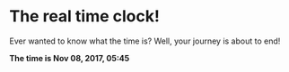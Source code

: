 # The real time clock!

Ever wanted to know what the time is? Well, your journey is about to end!

**The time is Nov 08, 2017, 05:45**